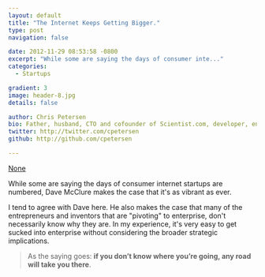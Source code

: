```yaml
---
layout: default
title: "The Internet Keeps Getting Bigger."
type: post
navigation: false

date: 2012-11-29 08:53:58 -0800
excerpt: "While some are saying the days of consumer inte..."
categories:
  - Startups

gradient: 3
image: header-8.jpg
details: false

author: Chris Petersen
bio: Father, husband, CTO and cofounder of Scientist.com, developer, entrepreneur and technologist.
twitter: http://twitter.com/cpetersen
github: http://github.com/cpetersen

---
```


<script async src="https://static.medium.com/embed.js"></script><a class="m-story" data-collapsed="true" href="https://500hats.com/what-hasnt-changed?gi=84acf92acee1">None</a>

While some are saying the days of consumer internet startups are numbered, Dave McClure makes the case that it's as vibrant as ever.

I tend to agree with Dave here. He also makes the case that many of the entrepreneurs and inventors that are "pivoting" to enterprise, don't necessarily know why they are. In my experience, it's very easy to get sucked into enterprise without considering the broader strategic implications.

 > As the saying goes: __if you don’t know where you’re going, any road will take you there__.

